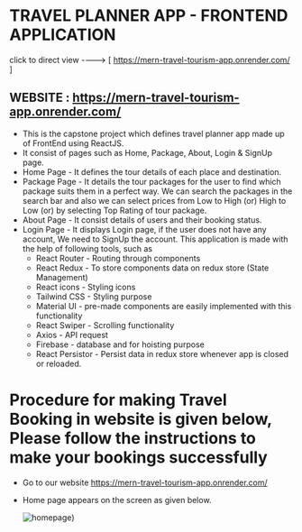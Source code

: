 # TRAVEL PLANNER APP - FRONTEND APPLICATION

click to direct view ----> [ https://mern-travel-tourism-app.onrender.com/  ]

## WEBSITE : https://mern-travel-tourism-app.onrender.com/
- This is the capstone project which defines travel planner app made up of FrontEnd using ReactJS.
- It consist of pages such as Home, Package, About, Login & SignUp page.
- Home Page - It defines the tour details of each place and destination.
- Package Page - It details the tour packages for the user to find which package suits them in a perfect way. We can search the packages in the search bar and also we can select prices from Low to High (or) High to Low (or) by selecting Top Rating of tour package.
- About Page - It consist details of users and their booking status.
- Login Page - It displays Login page, if the user does not have any account, We need to SignUp the account.
This application is made with the help of following tools, such as
  - React Router - Routing through components
  - React Redux - To store components data on redux store (State Management)
  - React icons - Styling icons
  - Tailwind CSS - Styling purpose
  - Material UI - pre-made components are easily implemented with this functionality
  - React Swiper - Scrolling functionality
  - Axios - API request
  - Firebase - database and for hoisting purpose
  - React Persistor - Persist data in redux store whenever app is closed or reloaded.

# Procedure for making Travel Booking in website is given below, Please follow the instructions to make your bookings successfully

- Go to our website https://mern-travel-tourism-app.onrender.com/
  
- Home page appears on the screen as given below.

  ![homepage](https://github.com/mohansivakumar1994/Travel-Planner-FE-main/tree/main/Travel-Planner-FE-main))

 
